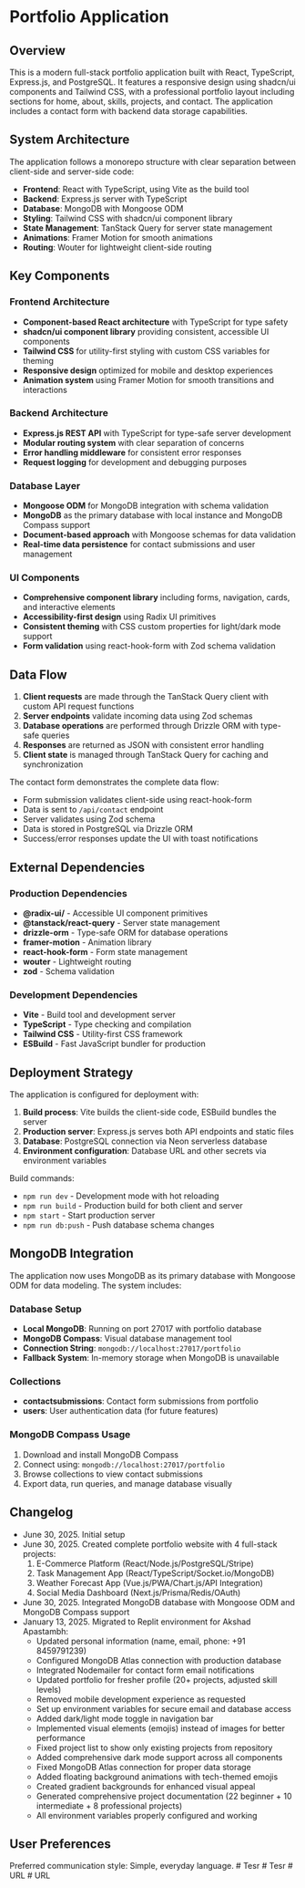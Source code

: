 # Portfolio Application

## Overview

This is a modern full-stack portfolio application built with React, TypeScript, Express.js, and PostgreSQL. It features a responsive design using shadcn/ui components and Tailwind CSS, with a professional portfolio layout including sections for home, about, skills, projects, and contact. The application includes a contact form with backend data storage capabilities.

## System Architecture

The application follows a monorepo structure with clear separation between client-side and server-side code:

- **Frontend**: React with TypeScript, using Vite as the build tool
- **Backend**: Express.js server with TypeScript
- **Database**: MongoDB with Mongoose ODM
- **Styling**: Tailwind CSS with shadcn/ui component library
- **State Management**: TanStack Query for server state management
- **Animations**: Framer Motion for smooth animations
- **Routing**: Wouter for lightweight client-side routing

## Key Components

### Frontend Architecture
- **Component-based React architecture** with TypeScript for type safety
- **shadcn/ui component library** providing consistent, accessible UI components
- **Tailwind CSS** for utility-first styling with custom CSS variables for theming
- **Responsive design** optimized for mobile and desktop experiences
- **Animation system** using Framer Motion for smooth transitions and interactions

### Backend Architecture
- **Express.js REST API** with TypeScript for type-safe server development
- **Modular routing system** with clear separation of concerns
- **Error handling middleware** for consistent error responses
- **Request logging** for development and debugging purposes

### Database Layer
- **Mongoose ODM** for MongoDB integration with schema validation
- **MongoDB** as the primary database with local instance and MongoDB Compass support
- **Document-based approach** with Mongoose schemas for data validation
- **Real-time data persistence** for contact submissions and user management

### UI Components
- **Comprehensive component library** including forms, navigation, cards, and interactive elements
- **Accessibility-first design** using Radix UI primitives
- **Consistent theming** with CSS custom properties for light/dark mode support
- **Form validation** using react-hook-form with Zod schema validation

## Data Flow

1. **Client requests** are made through the TanStack Query client with custom API request functions
2. **Server endpoints** validate incoming data using Zod schemas
3. **Database operations** are performed through Drizzle ORM with type-safe queries
4. **Responses** are returned as JSON with consistent error handling
5. **Client state** is managed through TanStack Query for caching and synchronization

The contact form demonstrates the complete data flow:
- Form submission validates client-side using react-hook-form
- Data is sent to `/api/contact` endpoint
- Server validates using Zod schema
- Data is stored in PostgreSQL via Drizzle ORM
- Success/error responses update the UI with toast notifications

## External Dependencies

### Production Dependencies
- **@radix-ui/** - Accessible UI component primitives
- **@tanstack/react-query** - Server state management
- **drizzle-orm** - Type-safe ORM for database operations
- **framer-motion** - Animation library
- **react-hook-form** - Form state management
- **wouter** - Lightweight routing
- **zod** - Schema validation

### Development Dependencies
- **Vite** - Build tool and development server
- **TypeScript** - Type checking and compilation
- **Tailwind CSS** - Utility-first CSS framework
- **ESBuild** - Fast JavaScript bundler for production

## Deployment Strategy

The application is configured for deployment with:

1. **Build process**: Vite builds the client-side code, ESBuild bundles the server
2. **Production server**: Express.js serves both API endpoints and static files
3. **Database**: PostgreSQL connection via Neon serverless database
4. **Environment configuration**: Database URL and other secrets via environment variables

Build commands:
- `npm run dev` - Development mode with hot reloading
- `npm run build` - Production build for both client and server
- `npm start` - Start production server
- `npm run db:push` - Push database schema changes

## MongoDB Integration

The application now uses MongoDB as its primary database with Mongoose ODM for data modeling. The system includes:

### Database Setup
- **Local MongoDB**: Running on port 27017 with portfolio database
- **MongoDB Compass**: Visual database management tool
- **Connection String**: `mongodb://localhost:27017/portfolio`
- **Fallback System**: In-memory storage when MongoDB is unavailable

### Collections
- **contactsubmissions**: Contact form submissions from portfolio
- **users**: User authentication data (for future features)

### MongoDB Compass Usage
1. Download and install MongoDB Compass
2. Connect using: `mongodb://localhost:27017/portfolio`
3. Browse collections to view contact submissions
4. Export data, run queries, and manage database visually

## Changelog
- June 30, 2025. Initial setup
- June 30, 2025. Created complete portfolio website with 4 full-stack projects:
  1. E-Commerce Platform (React/Node.js/PostgreSQL/Stripe)
  2. Task Management App (React/TypeScript/Socket.io/MongoDB)
  3. Weather Forecast App (Vue.js/PWA/Chart.js/API Integration)
  4. Social Media Dashboard (Next.js/Prisma/Redis/OAuth)
- June 30, 2025. Integrated MongoDB database with Mongoose ODM and MongoDB Compass support
- January 13, 2025. Migrated to Replit environment for Akshad Apastambh:
  - Updated personal information (name, email, phone: +91 8459791239)
  - Configured MongoDB Atlas connection with production database
  - Integrated Nodemailer for contact form email notifications
  - Updated portfolio for fresher profile (20+ projects, adjusted skill levels)
  - Removed mobile development experience as requested
  - Set up environment variables for secure email and database access
  - Added dark/light mode toggle in navigation bar
  - Implemented visual elements (emojis) instead of images for better performance
  - Fixed project list to show only existing projects from repository
  - Added comprehensive dark mode support across all components
  - Fixed MongoDB Atlas connection for proper data storage
  - Added floating background animations with tech-themed emojis
  - Created gradient backgrounds for enhanced visual appeal
  - Generated comprehensive project documentation (22 beginner + 10 intermediate + 8 professional projects)
  - All environment variables properly configured and working

## User Preferences

Preferred communication style: Simple, everyday language.
#   T e s r  
 #   T e s r  
 #   U R L  
 #   U R L  
 